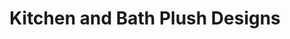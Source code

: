 ---
title: "Kitchen and Bath Plush Designs"
url: /colorado-springs/kitchen-and-bath-plush-designs/
shop: Baustoffe
---